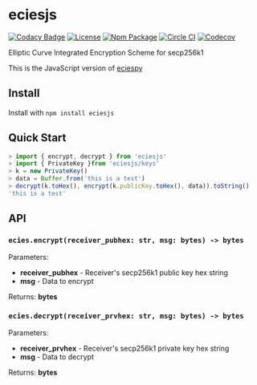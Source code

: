 # eciesjs

[![Codacy Badge](https://api.codacy.com/project/badge/Grade/3f8cbc3beb094cff82c1abebbc758003)](https://app.codacy.com/app/kigawas/eciesjs?utm_source=github.com&utm_medium=referral&utm_content=kigawas/eciesjs&utm_campaign=Badge_Grade_Dashboard)
[![License](https://img.shields.io/github/license/kigawas/eciesjs.svg)](https://github.com/kigawas/eciesjs)
[![Npm Package](https://img.shields.io/npm/v/eciesjs.svg)](https://www.npmjs.com/package/eciesjs)
[![Circle CI](https://img.shields.io/circleci/project/kigawas/eciesjs/master.svg)](https://circleci.com/gh/kigawas/eciesjs)
[![Codecov](https://img.shields.io/codecov/c/github/kigawas/eciesjs.svg)](https://codecov.io/gh/kigawas/eciesjs)

Elliptic Curve Integrated Encryption Scheme for secp256k1

This is the JavaScript version of [eciespy](https://github.com/kigawas/eciespy)

## Install

Install with `npm install eciesjs`

## Quick Start

```typescript
> import { encrypt, decrypt } from 'eciesjs'
> import { PrivateKey }from 'eciesjs/keys'
> k = new PrivateKey()
> data = Buffer.from('this is a test')
> decrypt(k.toHex(), encrypt(k.publicKey.toHex(), data)).toString()
'this is a test'
```

## API

### `ecies.encrypt(receiver_pubhex: str, msg: bytes) -> bytes`

Parameters:

-   **receiver_pubhex** - Receiver's secp256k1 public key hex string
-   **msg** - Data to encrypt

Returns:  **bytes**

### `ecies.decrypt(receiver_prvhex: str, msg: bytes) -> bytes`

Parameters:

-   **receiver_prvhex** - Receiver's secp256k1 private key hex string
-   **msg** - Data to decrypt

Returns:  **bytes**
